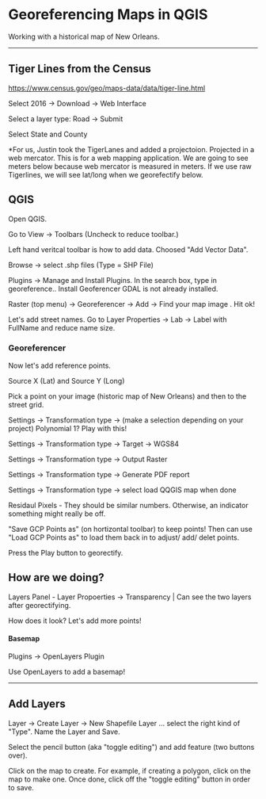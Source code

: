 
# Georeferencing Maps in QGIS


Working with a historical map of New Orleans.

-------

## Tiger Lines from the Census

https://www.census.gov/geo/maps-data/data/tiger-line.html

Select 2016 -> Download -> Web Interface

Select a layer type:   Road  -> Submit

Select State and County

*For us, Justin took the TigerLanes and added a projectoion.
Projected in a web mercator. This is for a web mapping application.
We are going to see  meters below because web mercator is measured in meters.
If we use raw Tigerlines, we will see lat/long when we georefectify below.


## QGIS

Open QGIS.

Go to View -> Toolbars (Uncheck to reduce toolbar.)

Left hand veritcal toolbar is how to add data. Choosed  "Add Vector Data".

Browse -> select .shp files (Type = SHP File)

Plugins -> Manage and Install Plugins. In the search box, type in georeference.. Install Geoferencer GDAL is not already installed.

Raster (top menu) ->  Georeferencer -> Add -> Find your map image . Hit ok!

Let's add street names. Go to Layer Properties -> Lab -> Label with FullName  and reduce name size.

### Georeferencer

Now let's add reference points.

Source X (Lat) and Source Y (Long)

Pick a point on your image (historic map of New Orleans) and then to the street grid.

Settings -> Transformation type -> (make a selection depending on your project) Polynomial 1? Play with this!

Settings -> Transformation type -> Target -> WGS84

Settings -> Transformation type ->  Output Raster

Settings -> Transformation type ->  Generate PDF report 

Settings -> Transformation type -> select load QQGIS map when done

Residaul Pixels - They should be similar numbers. Otherwise, an indicator something might really be off. 

"Save GCP Points as" (on hortizontal toolbar) to keep points! Then can use "Load GCP Points as" to load them back in to adjust/ add/ delet points.

Press the Play button to georectify.

## How are we doing?

Layers Panel - Layer Propoerties -> Transparency |  Can see the two layers after georectifying. 

How does it look? Let's add more points!



####  Basemap

Plugins -> OpenLayers Plugin

Use OpenLayers to add a basemap!




------

## Add Layers

Layer -> Create Layer -> New Shapefile Layer   ... select the right kind of "Type". Name the Layer and Save.

Select the pencil button (aka "toggle editing") and add feature (two buttons over).

Click on the map to create. For example, if creating a polygon, click on the map to make one. Once done, click off the "toggle editing" button in order to save. 




